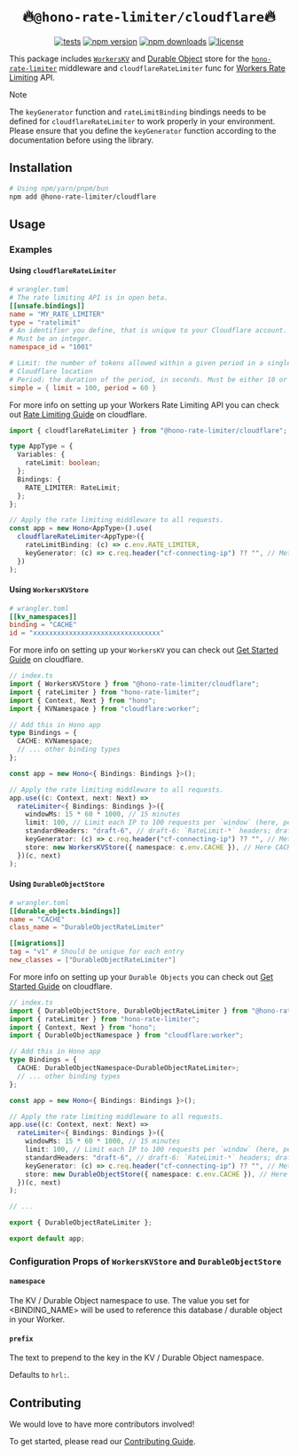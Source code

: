 # <div align="center">🔥`@hono-rate-limiter/cloudflare`🔥</div>

<div align="center">

[![tests](https://img.shields.io/github/actions/workflow/status/rhinobase/hono-rate-limiter/test.yml)](https://github.com/rhinobase/hono-rate-limiter/actions/workflows/test.yml)
[![npm version](https://img.shields.io/npm/v/@hono-rate-limiter/cloudflare.svg)](https://npmjs.org/package/@hono-rate-limiter/cloudflare "View this project on NPM")
[![npm downloads](https://img.shields.io/npm/dm/@hono-rate-limiter/cloudflare)](https://www.npmjs.com/package/@hono-rate-limiter/cloudflare)
[![license](https://img.shields.io/npm/l/%40hono-rate-limiter%2Fcloudflare)](LICENSE)

</div>

This package includes [`WorkersKV`](https://developers.cloudflare.com/kv/) and [Durable Object](https://developers.cloudflare.com/durable-objects/) store for the [`hono-rate-limiter`](https://github.com/rhinobase/hono-rate-limiter) middleware and `cloudflareRateLimiter` func for [Workers Rate Limiting](https://developers.cloudflare.com/workers/runtime-apis/bindings/rate-limit/) API.

> [!NOTE]  
> The `keyGenerator` function and `rateLimitBinding` bindings needs to be defined for `cloudflareRateLimiter` to work properly in your environment. Please ensure that you define the `keyGenerator` function according to the documentation before using the library.

## Installation

```sh
# Using npm/yarn/pnpm/bun
npm add @hono-rate-limiter/cloudflare
```

## Usage

### Examples

#### Using `cloudflareRateLimiter`

```toml
# wrangler.toml
# The rate limiting API is in open beta.
[[unsafe.bindings]]
name = "MY_RATE_LIMITER"
type = "ratelimit"
# An identifier you define, that is unique to your Cloudflare account.
# Must be an integer.
namespace_id = "1001"

# Limit: the number of tokens allowed within a given period in a single
# Cloudflare location
# Period: the duration of the period, in seconds. Must be either 10 or 60
simple = { limit = 100, period = 60 }
```

For more info on setting up your Workers Rate Limiting API you can check out [Rate Limiting Guide](https://developers.cloudflare.com/workers/runtime-apis/bindings/rate-limit/) on cloudflare.

```ts
import { cloudflareRateLimiter } from "@hono-rate-limiter/cloudflare";

type AppType = {
  Variables: {
    rateLimit: boolean;
  };
  Bindings: {
    RATE_LIMITER: RateLimit;
  };
};

// Apply the rate limiting middleware to all requests.
const app = new Hono<AppType>().use(
  cloudflareRateLimiter<AppType>({
    rateLimitBinding: (c) => c.env.RATE_LIMITER,
    keyGenerator: (c) => c.req.header("cf-connecting-ip") ?? "", // Method to generate custom identifiers for clients.
  })
);
```

#### Using `WorkersKVStore`

```toml
# wrangler.toml
[[kv_namespaces]]
binding = "CACHE"
id = "xxxxxxxxxxxxxxxxxxxxxxxxxxxxxxxx"
```

For more info on setting up your `WorkersKV` you can check out [Get Started Guide](https://developers.cloudflare.com/kv/get-started) on cloudflare.

```ts
// index.ts
import { WorkersKVStore } from "@hono-rate-limiter/cloudflare";
import { rateLimiter } from "hono-rate-limiter";
import { Context, Next } from "hono";
import { KVNamespace } from "cloudflare:worker";

// Add this in Hono app
type Bindings = {
  CACHE: KVNamespace;
  // ... other binding types
};

const app = new Hono<{ Bindings: Bindings }>();

// Apply the rate limiting middleware to all requests.
app.use((c: Context, next: Next) =>
  rateLimiter<{ Bindings: Bindings }>({
    windowMs: 15 * 60 * 1000, // 15 minutes
    limit: 100, // Limit each IP to 100 requests per `window` (here, per 15 minutes).
    standardHeaders: "draft-6", // draft-6: `RateLimit-*` headers; draft-7: combined `RateLimit` header
    keyGenerator: (c) => c.req.header("cf-connecting-ip") ?? "", // Method to generate custom identifiers for clients.
    store: new WorkersKVStore({ namespace: c.env.CACHE }), // Here CACHE is your WorkersKV Binding.
  })(c, next)
);
```

#### Using `DurableObjectStore`

```toml
# wrangler.toml
[[durable_objects.bindings]]
name = "CACHE"
class_name = "DurableObjectRateLimiter"

[[migrations]]
tag = "v1" # Should be unique for each entry
new_classes = ["DurableObjectRateLimiter"]
```

For more info on setting up your `Durable Objects` you can check out [Get Started Guide](https://developers.cloudflare.com/durable-objects/get-started/) on cloudflare.

```ts
// index.ts
import { DurableObjectStore, DurableObjectRateLimiter } from "@hono-rate-limiter/cloudflare";
import { rateLimiter } from "hono-rate-limiter";
import { Context, Next } from "hono";
import { DurableObjectNamespace } from "cloudflare:worker";

// Add this in Hono app
type Bindings = {
  CACHE: DurableObjectNamespace<DurableObjectRateLimiter>;
  // ... other binding types
};

const app = new Hono<{ Bindings: Bindings }>();

// Apply the rate limiting middleware to all requests.
app.use((c: Context, next: Next) =>
  rateLimiter<{ Bindings: Bindings }>({
    windowMs: 15 * 60 * 1000, // 15 minutes
    limit: 100, // Limit each IP to 100 requests per `window` (here, per 15 minutes).
    standardHeaders: "draft-6", // draft-6: `RateLimit-*` headers; draft-7: combined `RateLimit` header
    keyGenerator: (c) => c.req.header("cf-connecting-ip") ?? "", // Method to generate custom identifiers for clients.
    store: new DurableObjectStore({ namespace: c.env.CACHE }), // Here CACHE is your Durable Object Binding.
  })(c, next)
);

// ...

export { DurableObjectRateLimiter };

export default app;
```

### Configuration Props of `WorkersKVStore` and `DurableObjectStore`

#### `namespace`

The KV / Durable Object namespace to use. The value you set for <BINDING_NAME> will be used to reference this database / durable object in your Worker.

#### `prefix`

The text to prepend to the key in the KV / Durable Object namespace.

Defaults to `hrl:`.

## Contributing

We would love to have more contributors involved!

To get started, please read our [Contributing Guide](https://github.com/rhinobase/hono-rate-limiter/blob/main/CONTRIBUTING.md).
